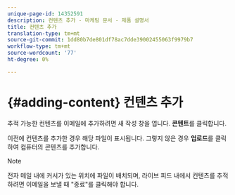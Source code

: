 ```yaml
---
unique-page-id: 14352591
description: 컨텐츠 추가 - 마케팅 문서 - 제품 설명서
title: 컨텐츠 추가
translation-type: tm+mt
source-git-commit: 1dd80b7de801df78ac7dde39002455063f9979b7
workflow-type: tm+mt
source-wordcount: '77'
ht-degree: 0%

---
```



# {#adding-content} 컨텐츠 추가

추적 가능한 컨텐츠를 이메일에 추가하려면 새 작성 창을 엽니다. **콘텐트**&#x200B;를 클릭합니다.

이전에 컨텐츠를 추가한 경우 해당 파일이 표시됩니다. 그렇지 않은 경우 **업로드**&#x200B;를 클릭하여 컴퓨터의 콘텐츠를 추가합니다.

>[!NOTE]
>
>전자 메일 내에 커서가 있는 위치에 파일이 배치되며, 라이브 피드 내에서 컨텐츠를 추적하려면 이메일을 보낼 때 &quot;종료&quot;를 클릭해야 합니다.
